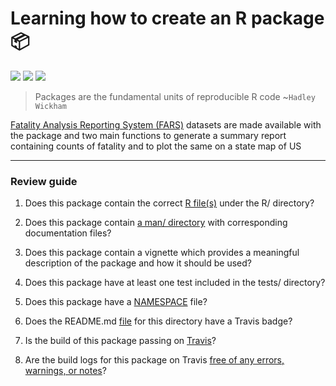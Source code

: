 # Learning how to create an R package 📦

[![](https://img.shields.io/travis/com/rahulvenugopal/gradedassignment?style=for-the-badge)](https://travis-ci.com/github/rahulvenugopal/gradedassignment)    [![](https://img.shields.io/github/license/rahulvenugopal/testma?style=for-the-badge)](https://www.gnu.org/licenses/gpl-3.0)	 [![](https://img.shields.io/twitter/follow/rhlvenugopal?color=blue&logo=twitter&style=for-the-badge)](https://twitter.com/rhlvenugopal)

> Packages are the fundamental units of reproducible R code ~`Hadley Wickham`

[Fatality Analysis Reporting System (FARS)](https://www.nhtsa.gov/research-data/fatality-analysis-reporting-system-fars) datasets are made available with the package and two main functions to generate a summary report containing counts of fatality and to plot the same on a state map of US

---

### Review guide
1. Does this package contain the correct [R file(s)](https://github.com/rahulvenugopal/gradedassignment/blob/main/R/fars_functions.R) under the R/ directory?

2. Does this package contain [a man/ directory](https://github.com/rahulvenugopal/gradedassignment/tree/main/man) with corresponding documentation files?

3. Does this package contain a vignette which provides a meaningful description of the package and how it should be used?

4. Does this package have at least one test included in the tests/ directory?

5. Does this package have a [NAMESPACE](https://github.com/rahulvenugopal/gradedassignment/blob/main/NAMESPACE) file?

6. Does the README.md [file](https://github.com/rahulvenugopal/gradedassignment/blob/main/README.md) for this directory have a Travis badge?

7. Is the build of this package passing on [Travis](https://travis-ci.com/github/rahulvenugopal/gradedassignment)?

8. Are the build logs for this package on Travis [free of any errors, warnings, or notes](https://travis-ci.com/github/rahulvenugopal/gradedassignment)?
